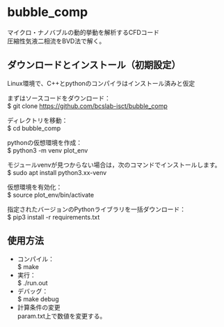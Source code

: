 # bubble_comp
マイクロ・ナノバブルの動的挙動を解析するCFDコード  
圧縮性気液二相流をBVD法で解く。


## ダウンロードとインストール（初期設定）
Linux環境で、C++とpythonのコンパイラはインストール済みと仮定

まずはソースコードをダウンロード：  
$ git clone https://github.com/bcslab-isct/bubble_comp

ディレクトリを移動：  
$ cd bubble_comp

pythonの仮想環境を作成：  
$ python3 -m venv plot_env

モジュールvenvが見つからない場合は，次のコマンドでインストールします。  
$ sudo apt install python3.xx-venv

仮想環境を有効化：  
$ source plot_env/bin/activate

指定されたバージョンのPythonライブラリを一括ダウンロード：  
$ pip3 install -r requirements.txt  


## 使用方法
- コンパイル：  
$ make  
- 実行：  
$ ./run.out  
- デバッグ：  
$ make debug
- 計算条件の変更  
param.txt上で数値を変更する。
